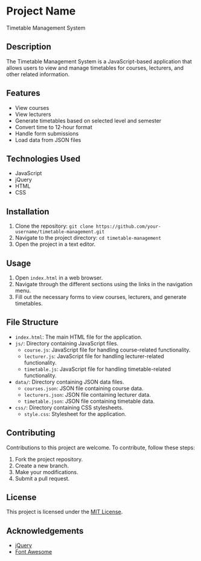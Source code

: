 # Project Name

Timetable Management System

## Description

The Timetable Management System is a JavaScript-based application that allows users to view and manage timetables for courses, lecturers, and other related information.

## Features

- View courses
- View lecturers
- Generate timetables based on selected level and semester
- Convert time to 12-hour format
- Handle form submissions
- Load data from JSON files

## Technologies Used

- JavaScript
- jQuery
- HTML
- CSS

## Installation

1. Clone the repository: `git clone https://github.com/your-username/timetable-management.git`
2. Navigate to the project directory: `cd timetable-management`
3. Open the project in a text editor.

## Usage

1. Open `index.html` in a web browser.
2. Navigate through the different sections using the links in the navigation menu.
3. Fill out the necessary forms to view courses, lecturers, and generate timetables.

## File Structure

- `index.html`: The main HTML file for the application.
- `js/`: Directory containing JavaScript files.
  - `course.js`: JavaScript file for handling course-related functionality.
  - `lecturer.js`: JavaScript file for handling lecturer-related functionality.
  - `timetable.js`: JavaScript file for handling timetable-related functionality.
- `data/`: Directory containing JSON data files.
  - `courses.json`: JSON file containing course data.
  - `lecturers.json`: JSON file containing lecturer data.
  - `timetable.json`: JSON file containing timetable data.
- `css/`: Directory containing CSS stylesheets.
  - `style.css`: Stylesheet for the application.

## Contributing

Contributions to this project are welcome. To contribute, follow these steps:

1. Fork the project repository.
2. Create a new branch.
3. Make your modifications.
4. Submit a pull request.

## License

This project is licensed under the [MIT License](LICENSE).

## Acknowledgements

- [jQuery](https://jquery.com/)
- [Font Awesome](https://fontawesome.com/)

